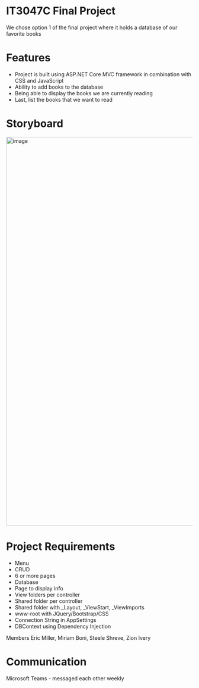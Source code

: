 # IT3047C Final Project

We chose option 1 of the final project where it holds a database of our favorite books

# Features

- Project is built using ASP.NET Core MVC framework in combination with CSS and JavaScript
- Ability to add books to the database
- Being able to display the books we are currently reading
- Last, list the books that we want to read

# Storyboard
<img width="1045" alt="image" src="https://user-images.githubusercontent.com/54557245/234991742-f9b237e2-e748-4016-9ff1-b0d92e9334ff.png">


# Project Requirements
- Menu
- CRUD
- 6 or more pages
- Database
- Page to display info
- View folders per controller
- Shared folder per controller
- Shared folder with _Layout, _ViewStart, _ViewImports
- www-root with JQuery/Bootstrap/CSS
- Connection String in AppSettings
- DBContext using Dependency Injection

Members 
Eric Miller, Miriam Boni, Steele Shreve, Zion Ivery

# Communication
Microsoft Teams - messaged each other weekly
